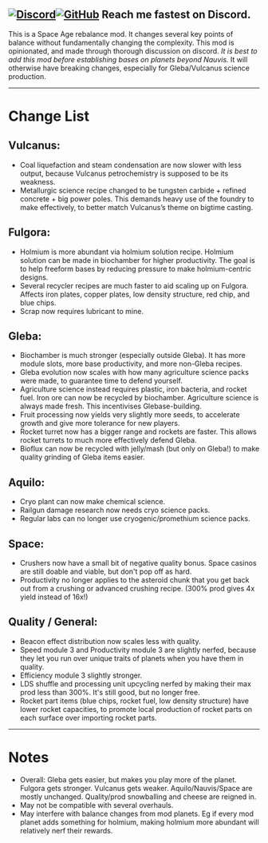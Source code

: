 [![Discord](https://img.shields.io/badge/Discord-%235865F2.svg?style=for-the-badge&logo=discord&logoColor=white)](https://discord.gg/CaDJzEj557)[![GitHub](https://img.shields.io/badge/github-%23121011.svg?style=for-the-badge&logo=github&logoColor=white)](https://github.com/LoupAndSnoop/space-anal-justice)
Reach me fastest on Discord.
---

This is a Space Age rebalance mod. It changes several key points of balance without fundamentally changing the complexity. This mod is opinionated, and made through thorough discussion on discord. *It is best to add this mod before establishing bases on planets beyond Nauvis.* It will otherwise have breaking changes, especially for Gleba/Vulcanus science production.

----
# Change List

## Vulcanus:
- Coal liquefaction and steam condensation are now slower with less output, because Vulcanus petrochemistry is supposed to be its weakness.
- Metallurgic science recipe changed to be tungsten carbide + refined concrete + big power poles. This demands heavy use of the foundry to make effectively, to better match Vulcanus’s theme on bigtime casting.

## Fulgora:
- Holmium is more abundant via holmium solution recipe. Holmium solution can be made in biochamber for higher productivity. The goal is to help freeform bases by reducing pressure to make holmium-centric designs.
- Several recycler recipes are much faster to aid scaling up on Fulgora. Affects iron plates, copper plates, low density structure, red chip, and blue chips. 
- Scrap now requires lubricant to mine.

## Gleba:
- Biochamber is much stronger (especially outside Gleba). It has more module slots, more base productivity, and more non-Gleba recipes.
- Gleba evolution now scales with how many agriculture science packs were made, to guarantee time to defend yourself.
- Agriculture science instead requires plastic, iron bacteria, and rocket fuel. Iron ore can now be recycled by biochamber. Agriculture science is always made fresh. This incentivises Glebase-building.
- Fruit processing now yields very slightly more seeds, to accelerate growth and give more tolerance for new players.
- Rocket turret now has a bigger range and rockets are faster. This allows rocket turrets to much more effectively defend Gleba.
- Bioflux can now be recycled with jelly/mash (but only on Gleba!) to make quality grinding of Gleba items easier.

## Aquilo:
- Cryo plant can now make chemical science.
- Railgun damage research now needs cryo science packs.
- Regular labs can no longer use cryogenic/promethium science packs.

## Space:
- Crushers now have a small bit of negative quality bonus. Space casinos are still doable and viable, but don't pop off as hard.
- Productivity no longer applies to the asteroid chunk that you get back out from a crushing or advanced crushing recipe. (300% prod gives 4x yield instead of 16x!)

## Quality / General:
- Beacon effect distribution now scales less with quality.
- Speed module 3 and Productivity module 3 are slightly nerfed, because they let you run over unique traits of planets when you have them in quality.
- Efficiency module 3 slightly stronger.
- LDS shuffle and processing unit upcycling nerfed by making their max prod less than 300%. It's still good, but no longer free.
- Rocket part items (blue chips, rocket fuel, low density structure) have lower rocket capacities, to promote local production of rocket parts on each surface over importing rocket parts.

------------
# Notes

- Overall: Gleba gets easier, but makes you play more of the planet. Fulgora gets stronger. Vulcanus gets weaker. Aquilo/Nauvis/Space are mostly unchanged. Quality/prod snowballing and cheese are reigned in.
- May not be compatible with several overhauls.
- May interfere with balance changes from mod planets. Eg if every mod planet adds something for holmium, making holmium more abundant will relatively nerf their rewards.